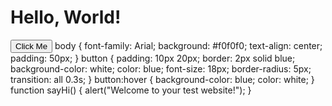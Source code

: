 <!DOCTYPE html>
<html lang="en">
<head>
  <meta charset="UTF-8">
  <title>Meri Test Website</title>
  <meta name="viewport" content="width=device-width, initial-scale=1.0">
  <link rel="stylesheet" href="style.css">
</head>
<body>
  <h1>Hello, World!</h1>
  <button onclick="sayHi()">Click Me</button>
  <script src="script.js"></script>
</body>
</html>
body {
  font-family: Arial;
  background: #f0f0f0;
  text-align: center;
  padding: 50px;
}
button {
  padding: 10px 20px;
  border: 2px solid blue;
  background-color: white;
  color: blue;
  font-size: 18px;
  border-radius: 5px;
  transition: all 0.3s;
}
button:hover {
  background-color: blue;
  color: white;
}
function sayHi() {
  alert("Welcome to your test website!");
}
